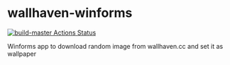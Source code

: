 # wallhaven-winforms
[![build-master Actions Status](https://github.com/Natsyu/wallhaven-winforms/workflows/build-master/badge.svg)](https://github.com/Natsyu/wallhaven-winforms/actions)

Winforms app to download random image from wallhaven.cc and set it as wallpaper
